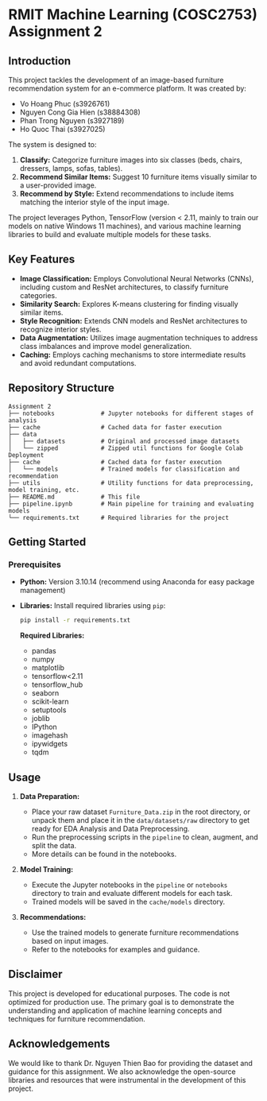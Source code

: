 # RMIT Machine Learning (COSC2753) Assignment 2

## Introduction

This project tackles the development of an image-based furniture recommendation system for an e-commerce platform. It was created by:

- Vo Hoang Phuc (s3926761)
- Nguyen Cong Gia Hien (s38884308)
- Phan Trong Nguyen (s3927189)
- Ho Quoc Thai (s3927025)

The system is designed to:

1.  **Classify:** Categorize furniture images into six classes (beds, chairs, dressers, lamps, sofas, tables).
2.  **Recommend Similar Items:** Suggest 10 furniture items visually similar to a user-provided image.
3.  **Recommend by Style:**  Extend recommendations to include items matching the interior style of the input image.

The project leverages Python, TensorFlow (version < 2.11, mainly to train our models on native Windows 11 machines), and various machine learning libraries to build and evaluate multiple models for these tasks.

## Key Features

- **Image Classification:** Employs Convolutional Neural Networks (CNNs), including custom and ResNet architectures, to classify furniture categories.
- **Similarity Search:** Explores K-means clustering for finding visually similar items.
- **Style Recognition:** Extends CNN models and ResNet architectures to recognize interior styles.
- **Data Augmentation:** Utilizes image augmentation techniques to address class imbalances and improve model generalization.
- **Caching:** Employs caching mechanisms to store intermediate results and avoid redundant computations.

## Repository Structure

```
Assignment 2
├── notebooks             # Jupyter notebooks for different stages of analysis
├── cache                 # Cached data for faster execution
├── data
│   ├── datasets          # Original and processed image datasets
│   └── zipped            # Zipped util functions for Google Colab Deployment
├── cache                 # Cached data for faster execution
│   └── models            # Trained models for classification and recommendation
├── utils                 # Utility functions for data preprocessing, model training, etc.
├── README.md             # This file
├── pipeline.ipynb        # Main pipeline for training and evaluating models
└── requirements.txt      # Required libraries for the project
```

## Getting Started

### Prerequisites

- **Python:** Version 3.10.14 (recommend using Anaconda for easy package management)
- **Libraries:** Install required libraries using `pip`:

  ```bash
  pip install -r requirements.txt
  ```

  **Required Libraries:**
  - pandas
  - numpy
  - matplotlib
  - tensorflow<2.11
  - tensorflow_hub
  - seaborn
  - scikit-learn
  - setuptools
  - joblib
  - IPython
  - imagehash
  - ipywidgets
  - tqdm

## Usage

1.  **Data Preparation:**
    *   Place your raw dataset `Furniture_Data.zip` in the root directory, or unpack them and place it in the `data/datasets/raw` directory to get ready for EDA Analysis and Data Preprocessing.
    *   Run the preprocessing scripts in the `pipeline` to clean, augment, and split the data.
    *   More details can be found in the notebooks.

2.  **Model Training:**
    *   Execute the Jupyter notebooks in the `pipeline` or `notebooks` directory to train and evaluate different models for each task.
    *   Trained models will be saved in the `cache/models` directory.

3.  **Recommendations:**
    *   Use the trained models to generate furniture recommendations based on input images.
    *   Refer to the notebooks for examples and guidance.

## Disclaimer

This project is developed for educational purposes. The code is not optimized for production use. The primary goal is to demonstrate the understanding and application of machine learning concepts and techniques for furniture recommendation.

## Acknowledgements

We would like to thank Dr. Nguyen Thien Bao for providing the dataset and guidance for this assignment. We also acknowledge the open-source libraries and resources that were instrumental in the development of this project.